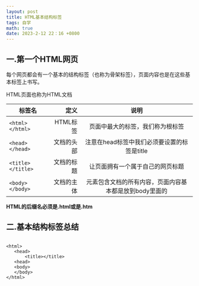 ```yaml
---
layout: post
title: HTML基本结构标签
tags: 自学
math: true
date: 2023-2-12 22：16 +0800
---
```


## 一.第一个HTML网页

每个网页都会有一个基本的结构标签（也称为骨架标签），页面内容也是在这些基本标签上书写。

HTML页面也称为HTML文档

| 标签名        | 定义   |  说明  |
| --------   | -----:  | :----:  |
| `<html></html>`        |    HTML标签    |  页面中最大的标签，我们称为根标签  |
| `<head></head>`     | 文档的头部 |   注意在head标签中我们必须要设置的标签是title     |
| `<title></title>`        |   文档的标题   |   让页面拥有一个属于自己的网页标题   |
| `<body></body>`        |    文档的主体    |  元素包含文档的所有内容，页面内容基本都是放到body里面的|

**HTML的后缀名必须是.html或是.htm**

## 二.基本结构标签总结
```

<html>
   <head>
       <title></title>
   <head>
   <body>
   </body>
</html>

```
